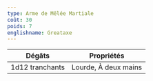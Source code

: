 ```yaml
---
type: Arme de Mêlée Martiale
coût: 30
poids: 7
englishname: Greataxe
---
```


| Dégâts          | Propriétés           |
| --------------- | -------------------- |
| 1d12 tranchants | Lourde, À deux mains |
